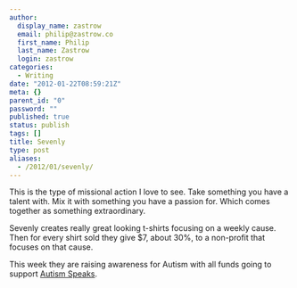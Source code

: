 ```yaml
---
author:
  display_name: zastrow
  email: philip@zastrow.co
  first_name: Philip
  last_name: Zastrow
  login: zastrow
categories:
  - Writing
date: "2012-01-22T08:59:21Z"
meta: {}
parent_id: "0"
password: ""
published: true
status: publish
tags: []
title: Sevenly
type: post
aliases:
  - /2012/01/sevenly/
---
```

<p>This is the type of missional action I love to see. Take something you have a talent with. Mix it with something you have a passion for. Which comes together as something extraordinary.</p>
<p>Sevenly creates really great looking t-shirts focusing on a weekly cause. Then for every shirt sold they give $7, about 30%, to a non-profit that focuses on that cause.</p>
<p>This week they are raising awareness for Autism with all funds going to support <a href="http://www.autismspeaks.org/">Autism Speaks</a>.</p>
